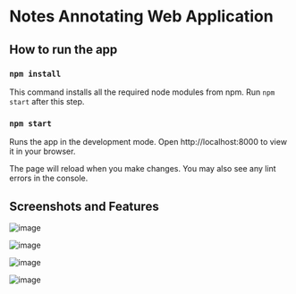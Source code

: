 # Notes Annotating Web Application

## How to run the app
### `npm install`

This command installs all the required node modules from npm.
Run `npm start` after this step.

### `npm start`

Runs the app in the development mode.
Open http://localhost:8000 to view it in your browser.

The page will reload when you make changes.
You may also see any lint errors in the console.

## Screenshots and Features
![image](https://user-images.githubusercontent.com/59505795/197070611-87e485a6-8559-4ef0-8d4c-818e6f71eac0.png)

![image](https://user-images.githubusercontent.com/59505795/197071492-baeee08d-f355-4a0a-9eed-d54942724f62.png)

![image](https://user-images.githubusercontent.com/59505795/197071443-b30d74e8-6f0c-4ce6-994d-409195a01c76.png)

![image](https://user-images.githubusercontent.com/59505795/197075376-06872d25-344f-405d-b107-a38fb1336728.png)
